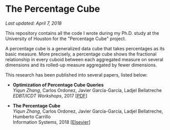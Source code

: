 # The Percentage Cube

*Last updated: April 7, 2018*

This repository contains all the code I wrote during my Ph.D. study at the University of Houston for the "Percentage Cube" project.

A percentage cube is a generalized data cube that takes percentages as its basic measure. More precisely, a percentage cube shows the fractional relationship in every cuboid between each aggregated measure on several dimensions and its rolled-up measure aggregated by fewer dimensions.

This research has been published into several papers, listed below:

* **Optimization of Percentage Cube Queries**
<br>*Yiqun Zhang*, Carlos Ordonez, Javier García-García, Ladjel Bellatreche
<br>*EDBT/ICDT Workshops*, 2017 [[PDF](http://ceur-ws.org/Vol-1810/DOLAP_paper_29.pdf)]

* **The Percentage Cube**
<br>*Yiqun Zhang*, Carlos Ordonez, Javier García-García, Ladjel Bellatreche, Humberto Carrillo
<br>Information Systems, 2018 [[Elsevier](https://doi.org/10.1016/j.is.2018.01.005)]
